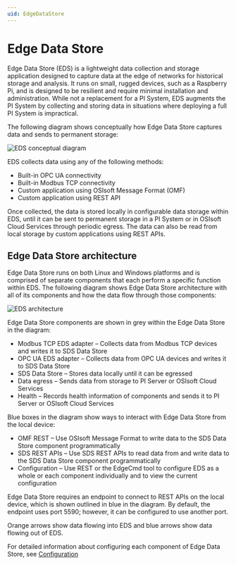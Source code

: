 ```yaml
---
uid: EdgeDataStore
---
```


# Edge Data Store

Edge Data Store (EDS) is a lightweight data collection and storage application designed to capture data at the edge of networks for historical storage and analysis. It runs on small, rugged devices, such as a Raspberry Pi, and is designed to be resilient and require minimal installation and administration. While not a replacement for a PI System, EDS augments the PI System by collecting and storing data in situations where deploying a full PI System is impractical. 

The following diagram shows conceptually how Edge Data Store captures data and sends to permanent storage:

![EDS conceptual diagram](https://osisoft.github.io/Edge-Data-Store-Docs/V1/images/EDSConceptualDiag.jpg "EDS conecptual diagram")

EDS collects data using any of the following methods:

* Built-in OPC UA connectivity
* Built-in Modbus TCP connectivity
* Custom application using OSIsoft Message Format (OMF)
* Custom application using REST API

Once collected, the data is stored locally in configurable data storage within EDS, until it can be sent to permanent storage in a PI System or in OSIsoft Cloud Services through periodic egress. The data can also be read from local storage by custom applications using REST APIs.

## Edge Data Store architecture
Edge Data Store runs on both Linux and Windows platforms and is comprised of separate components that each perform a specific function within EDS. The following diagram shows Edge Data Store architecture with all of its components and how the data flow through those components:

![EDS architecture](https://osisoft.github.io/Edge-Data-Store-Docs/V1/images/EDSArchitectureDiag.jpg "EDS architecture")

Edge Data Store components are shown in grey within the Edge Data Store in the diagram:

* Modbus TCP EDS adapter – Collects data from Modbus TCP devices and writes it to SDS Data Store
* OPC UA EDS adapter – Collects data from OPC UA devices and writes it to SDS Data Store
* SDS Data Store – Stores data locally until it can be egressed
* Data egress – Sends data from storage to PI Server or OSIsoft Cloud Services
* Health – Records health information of components and sends it to PI Server or OSIsoft Cloud Services

Blue boxes in the diagram show ways to interact with Edge Data Store from the local device:

* OMF REST – Use OSIsoft Message Format to write data to the SDS Data Store component programmatically
* SDS REST APIs – Use SDS REST APIs to read data from and write data to the SDS Data Store component programmatically
* Configuration – Use REST or the EdgeCmd tool to configure EDS as a whole or each component individually and to view the current configuration

Edge Data Store requires an endpoint to connect to REST APIs on the local device, which is shown outlined in blue in the diagram. By default, the endpoint uses port 5590; however, it can be configured to use another port. 

Orange arrows show data flowing into EDS and blue arrows show data flowing out of EDS.

For detailed information about configuring each component of Edge Data Store, see [Configuration](xref:Configuration)

